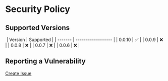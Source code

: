 # Security Policy

## Supported Versions

​
| Version | Supported |
| ------- | ------------------ |
| 0.0.10 | :white_check_mark: |
| 0.0.9 | :x: |
| 0.0.8 | :x: |
| 0.0.7 | :x: |
| 0.0.6 | :x: |
​

## Reporting a Vulnerability

[Create Issue](https://github.com/gregoranders/nodejs-upload-asset/issues/new?labels=bug&template=bug_report.md&title=Security+Issue)

